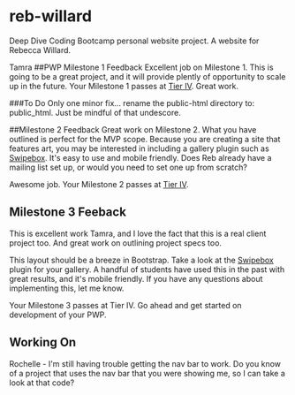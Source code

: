 # reb-willard
Deep Dive Coding Bootcamp personal website project. A website for Rebecca Willard.

Tamra
##PWP Milestone 1 Feedback
Excellent job on Milestone 1. This is going to be a great project, and it will provide plently of opportunity to scale up in the future. Your Milestone 1 passes at [Tier IV](https://bootcamp-coders.cnm.edu/projects/personal/rubric/). Great work.

###To Do
Only one minor fix... rename the public-html directory to: public_html. Just be mindful of that undescore.

##Milestone 2 Feedback
Great work on Milestone 2. What you have outlined is perfect for the MVP scope. Because you are creating a site that features art, you may be interested in including a gallery plugin such as [Swipebox](http://brutaldesign.github.io/swipebox/). It's easy to use and mobile friendly. Does Reb already have a mailing list set up, or would you need to set one up from scratch?

Awesome job. Your Milestone 2 passes at [Tier IV](https://bootcamp-coders.cnm.edu/projects/personal/rubric/).

## Milestone 3 Feeback
This is excellent work Tamra, and I love the fact that this is a real client project too. And great work on outlining project specs too.

This layout should be a breeze in Bootstrap. Take a look at the [Swipebox](http://brutaldesign.github.io/swipebox/) plugin for your gallery. A handful of students have used this in the past with great results, and it's mobile friendly. If you have any questions about implementing this, let me know.

Your Milestone 3 passes at Tier IV. Go ahead and get started on development of your PWP.

## Working On
Rochelle - I'm still having trouble getting the nav bar to work. Do you know of a project that uses the nav bar that you were showing me, so I can take a look at that code?
